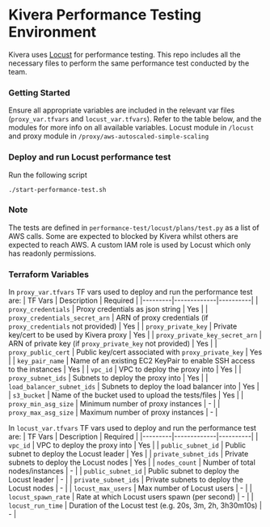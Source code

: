
# Kivera Performance Testing Environment

Kivera uses [Locust](https://locust.io/) for performance testing. This repo includes all the necessary files to perform the same performance test conducted by the team.

### Getting Started
Ensure all appropriate variables are included in the relevant var files (`proxy_var.tfvars` and `locust_var.tfvars`). Refer to the table below, and the modules for more info on all available variables. Locust module in `/locust` and proxy module in `/proxy/aws-autoscaled-simple-scaling`

### Deploy and run Locust performance test
Run the following script
```
./start-performance-test.sh
```

### Note
The tests are defined in `performance-test/locust/plans/test.py` as a list of AWS calls. Some are expected to blocked by Kivera whilst others are expected to reach AWS. A custom IAM role is used by Locust which only has readonly permissions.

### Terraform Variables
In `proxy_var.tfvars` TF vars used to deploy and run the performance test are:
| TF Vars | Description | Required |
|---------|-------------|----------|
| `proxy_credentials` | Proxy credentials as json string | Yes |
| `proxy_credentials_secret_arn` | ARN of proxy credentials (if `proxy_credentials` not provided) | Yes |
| `proxy_private_key` | Private key/cert to be used by Kivera proxy | Yes |
| `proxy_private_key_secret_arn` | ARN of private key (if `proxy_private_key` not provided) | Yes |
| `proxy_public_cert` | Public key/cert associated with `proxy_private_key` | Yes |
| `key_pair_name` | Name of an existing EC2 KeyPair to enable SSH access to the instances | Yes |
| `vpc_id` | VPC to deploy the proxy into | Yes |
| `proxy_subnet_ids` | Subnets to deploy the proxy into | Yes |
| `load_balancer_subnet_ids` | Subnets to deploy the load balancer into | Yes |
| `s3_bucket` | Name of the bucket used to upload the tests/files | Yes |
| `proxy_min_asg_size` | Minimum number of proxy instances | - |
| `proxy_max_asg_size` | Maximum number of proxy instances | - |

In `locust_var.tfvars` TF vars used to deploy and run the performance test are:
| TF Vars | Description | Required |
|---------|-------------|----------|
| `vpc_id` | VPC to deploy the proxy into | Yes |
| `public_subnet_id` | Public subnet to deploy the Locust leader | Yes |
| `private_subnet_ids` | Private subnets to deploy the Locust nodes | Yes |
| `nodes_count` | Number of total nodes/instances | - |
| `public_subnet_id` | Public subnet to deploy the Locust leader | - |
| `private_subnet_ids` | Private subnets to deploy the Locust nodes | - |
| `locust_max_users` | Max number of Locust users | - |
| `locust_spawn_rate` | Rate at which Locust users spawn (per second) | - |
| `locust_run_time` | Duration of the Locust test (e.g. 20s, 3m, 2h, 3h30m10s) | - |
